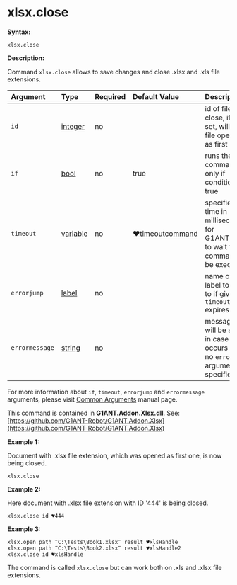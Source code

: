 # xlsx.close

**Syntax:**

```text
xlsx.close
```

**Description:**

Command `xlsx.close` allows to save changes and close .xlsx and .xls file extensions.

| Argument | Type | Required | Default Value | Description |
| :--- | :--- | :--- | :--- | :--- |
| `id` | [integer](https://github.com/G1ANT-Robot/G1ANT.Manual/blob/master/G1ANT-Language/Structures/integer.md) | no |  | id of file to close, if not set, will close file opened as first |
| `if` | [bool](https://github.com/G1ANT-Robot/G1ANT.Manual/blob/master/G1ANT-Language/Structures/bool.md) | no | true | runs the command only if condition is true |
| `timeout` | [variable](https://github.com/G1ANT-Robot/G1ANT.Manual/blob/master/G1ANT-Language/Special-Characters/variable.md) | no | [♥timeoutcommand](https://github.com/G1ANT-Robot/G1ANT.Manual/blob/master/G1ANT-Language/Variables/Special-Variables.md) | specifies time in milliseconds for G1ANT.Robot to wait for the command to be executed |
| `errorjump` | [label](https://github.com/G1ANT-Robot/G1ANT.Manual/blob/master/G1ANT-Language/Structures/label.md) | no |  | name of the label to jump to if given `timeout` expires |
| `errormessage` | [string](https://github.com/G1ANT-Robot/G1ANT.Manual/blob/master/G1ANT-Language/Structures/string.md) | no |  | message that will be shown in case error occurs and no `errorjump` argument is specified |

For more information about `if`, `timeout`, `errorjump` and `errormessage` arguments, please visit [Common Arguments](https://github.com/G1ANT-Robot/G1ANT.Manual/blob/master/G1ANT-Language/Common-Arguments.md) manual page.

This command is contained in **G1ANT.Addon.Xlsx.dll**. See: [https://github.com/G1ANT-Robot/G1ANT.Addon.Xlsx](https://github.com/G1ANT-Robot/G1ANT.Addon.Xlsx)

**Example 1:**

Document with .xlsx file extension, which was opened as first one, is now being closed.

```text
xlsx.close
```

**Example 2:**

Here document with .xlsx file extension with ID '444' is being closed.

```text
xlsx.close id ♥444
```

**Example 3:**

```text
xlsx.open path ‴C:\Tests\Book1.xlsx‴ result ♥xlsHandle
xlsx.open path ‴C:\Tests\Book2.xlsx‴ result ♥xlsHandle2
xlsx.close id ♥xlsHandle
```

The command is called `xlsx.close` but can work both on .xls and .xlsx file extensions.

